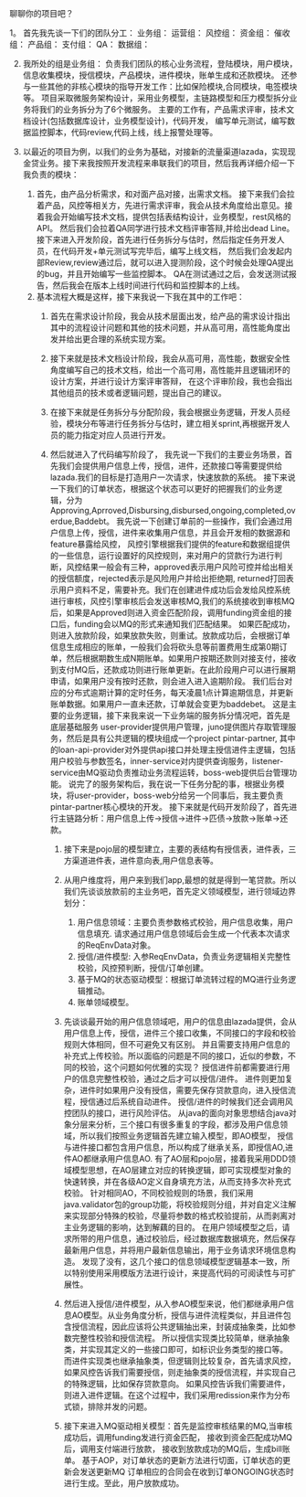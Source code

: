 聊聊你的项目吧？

1。 首先我先谈一下们的团队分工：
    业务组：
    运营组：
    风控组：
    资金组：
    催收组：
    产品组：
    支付组：
    QA：
    数据组：

2. 我所处的组是业务组：
    负责我们团队的核心业务流程，登陆模块，用户模块，信息收集模块，授信模块，产品模块，进件模块，账单生成和还款模块。
    还参与一些其他的非核心模块的指导开发工作：比如保险模块,合同模块，电签模块等。
    项目采取微服务架构设计，采用业务模型，主链路模型和压力模型拆分业务将我们的业务拆分为了6个微服务。
    主要的工作有，产品需求评审，技术文档设计(包括数据库设计，业务模型设计)，代码开发，
    编写单元测试，编写数据监控脚本，代码review,代码上线，线上报警处理等。

3. 以最近的项目为例，以我们的业务为基础，对接新的流量渠道lazada，实现现金贷业务。接下来我按照开发流程来串联我们的项目，然后我再详细介绍一下我负责的模块：
    1. 首先，由产品分析需求，和对面产品对接，出需求文档。
    接下来我们会拉着产品，风控等相关方，先进行需求评审，我会从技术角度给出意见。接着我会开始编写技术文档，提供包括表结构设计，业务模型，rest风格的API。
然后我们会拉着QA同学进行技术文档评审答辩,并给出dead Line。接下来进入开发阶段，首先进行任务拆分与估时，然后指定任务开发人员，在代码开发+单元测试写完毕后，编写上线文档，
然后我们会发起内部Review,review通过后，就可以进入提测阶段，这个时候会处理QA提出的bug，并且开始编写一些监控脚本。
QA在测试通过之后，会发送测试报告，然后我会在版本上线时间进行代码和监控脚本的上线。
    2. 基本流程大概是这样，接下来我说一下我在其中的工作吧：
        1. 首先在需求设计阶段，我会从技术层面出发，给产品的需求设计指出其中的流程设计问题和其他的技术问题，并从高可用，高性能角度出发并给出更合理的系统实现方案。
        2. 接下来就是技术文档设计阶段，我会从高可用，高性能，数据安全性角度编写自己的技术文档，给出一个高可用，高性能并且逻辑闭环的设计方案，并进行设计方案评审答辩，
在这个评审阶段，我也会指出其他组员的技术或者逻辑问题，提出自己的建议。
        3. 在接下来就是任务拆分与分配阶段，我会根据业务逻辑，开发人员经验，模块分布等进行任务拆分与估时，建立相关sprint,再根据开发人员的能力指定对应人员进行开发。
        4. 然后就进入了代码编写阶段了， 我先说一下我们的主要业务场景，首先我们会提供用户信息上传，授信，进件，还款接口等需要提供给lazada.我们的目标是打造用户一次请求，快速放款的系统。
接下来说一下我们的订单状态，根据这个状态可以更好的把握我们的业务逻辑，分为Approving,Aprroved,Disbursing,disbursed,ongoing,completed,overdue,Baddebt。
我先说一下创建订单前的一些操作，我们会通过用户信息上传，授信，进件来收集用户信息，并且会开发相的数据源和feature暴露给风控，
风控引擎根据我们提供的feature和数据组提供的一些信息，运行设置好的风控规则，来对用户的贷款行为进行判断，风控结果一般会有三种，approved表示用户风险可控并给出相关的授信额度，rejected表示是风险用户并给出拒绝期,
returned打回表示用户资料不足，需要补充。我们在创建进件成功后会发给风控系统进行审核，风控引擎审核后会发送审核MQ,我们的系统接收到审核MQ后，如果是Approved则进入资金匹配阶段，调用funding资金组的接口后，funding会以MQ的形式来通知我们匹配结果。
如果匹配成功，则进入放款阶段，如果放款失败，则重试。放款成功后，会根据订单信息生成相应的账单，一般我们会将砍头息等前置费用生成第0期订单，然后根据期数生成N期账单。如果用户按期还款则对接支付，接收到支付MQ后，还款成功则进行账单更新。在此阶段用户可以进行展期申请，如果用户没有按时还款，则会进入进入逾期阶段。
我们后台对应的分布式逾期计算的定时任务，每天凌晨1点计算逾期信息，并更新账单数据。如果用户一直未还款，订单就会变更为baddebet。
    这是主要的业务逻辑，接下来我来说一下业务端的服务拆分情况吧，首先是底层基础服务 user-provider提供用户管理，juno提供图片存取管理服务，然后是具有公共逻辑的模块组成一个project pintar-partner, 其中的loan-api-provider对外提供api接口并处理主授信进件主逻辑，包括用户校验与参数签名，inner-service对内提供查询服务，listener-service由MQ驱动负责推动业务流程运转，boss-web提供后台管理功能。
    说完了的服务架构后，我在说一下任务分配的事，根据业务模块，将user-provider，boss-web分给另一个同事后，我主要负责pintar-partner核心模块的开发。
    接下来就是代码开发阶段了，首先进行主链路分析：用户信息上传->授信->进件->匹债->放款->账单->还款。

            1. 接下来是pojo层的模型建立，主要的表结构有授信表，进件表，三方渠道进件表，进件意向表,用户信息表等。

            2. 从用户维度将，用户来到我们app,最想的就是得到一笔贷款。所以我们先谈谈放款前的主业务吧，首先定义领域模型，进行领域边界划分：
                1. 用户信息领域：主要负责参数格式校验，用户信息收集，用户信息填充. 请求通过用户信息领域后会生成一个代表本次请求的ReqEnvData对象。
                2. 授信/进件模型: 入参ReqEnvData，负责业务逻辑相关完整性校验，风控预判断，授信/订单创建。
                3. 基于MQ的状态驱动模型：根据订单流转过程的MQ进行业务逻辑推动。
                4. 账单领域模型。
            3. 先谈谈最开始的用户信息领域吧，用户的信息由lazada提供，会从用户信息上传，授信，进件三个接口收集，不同接口的字段和校验规则大体相同，但不可避免又有区别。
并且需要支持用户信息的补充式上传校验。所以面临的问题是不同的接口，近似的参数，不同的校验，这个问题如何优雅的实现？
            授信进件前都需要进行用户的信息完整性校验，通过之后才可以授信/进件。
            进件则更加复杂，进件时如果用户没有授信，需要先保存贷款意向，进入授信流程，授信通过后系统自动进件。 授信/进件的时候我们还会调用风控团队的接口，进行风险评估。
            从java的面向对象思想结合java对象分层来分析，三个接口有很多重复的字段，都涉及用户信息领域，所以我们按照业务逻辑首先建立输入模型，即AO模型，
授信与进件接口都包含用户信息，所以构成了继承关系，即授信AO,进件AO都继承用户信息AO.
有了AO层和pojo层，接着我采用DDD领域模型思想，在AO层建立对应的转换逻辑，即可实现模型对象的快速转换，并在各级AO定义自身填充方法，从而支持多次补充式校验。
针对相同AO，不同校验规则的场景，我们采用java.validator包的group功能，将校验规则分组，并对自定义注解来实现部分特殊的校验，尽量将参数的格式校验提前，从而剥离对主业务逻辑的影响，达到解藕的目的。
在用户领域模型之后，请求所带的用户信息，通过校验后，经过数据库数据填充，然后保存最新用户信息，并将用户最新信息输出，用于业务请求环境信息构造。
发现了没有，这几个接口的信息领域模型逻辑基本一致，所以特别使用采用模版方法进行设计，来提高代码的可阅读性与可扩展性。
           4. 然后进入授信/进件模型，从入参AO模型来说，他们都继承用户信息AO模型。从业务角度分析，授信与进件流程类似，并且进件包含授信流程，因此应该将公共逻辑抽出来，封装成抽象类，比如参数完整性校验和授信流程。
所以授信实现类比较简单，继承抽象类，并实现其定义的一些接口即可，如标识业务类型的接口等。
而进件实现类也继承抽象类，但逻辑则比较复杂，首先请求风控，如果风控告诉我们需要授信，则走抽象类的授信流程，并实现自己的特殊逻辑，比如保存贷款意向。 
 如果风控告诉我们需要进件，则进入进件逻辑。在这个过程中，我们采用redission来作为分布式锁，排除并发的问题。
           5. 接下来进入MQ驱动相关模型：首先是监控审核结果的MQ,当审核成功后，调用funding发进行资金匹配，
              接收到资金匹配成功MQ后，调用支付端进行放款，
              接收到放款成功的MQ后，生成bill账单。
              基于AOP，对订单状态的更新方法进行切面，订单状态的更新会发送更新MQ
              订单相应的合同会在收到订单ONGOING状态时进行生成。至此，用户放款成功。   
    
    
    
    
